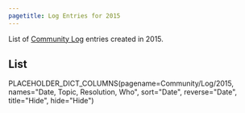 ```yaml
---
pagetitle: Log Entries for 2015
---
```



List of [Community Log](/Community/Logs) entries created in 2015.



## List

PLACEHOLDER_DICT_COLUMNS(pagename=Community/Log/2015, names="Date, Topic, Resolution, Who", sort="Date", reverse="Date", title="Hide", hide="Hide")
